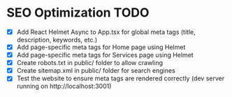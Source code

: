 # SEO Optimization TODO

- [x] Add React Helmet Async to App.tsx for global meta tags (title, description, keywords, etc.)
- [x] Add page-specific meta tags for Home page using Helmet
- [x] Add page-specific meta tags for Services page using Helmet
- [x] Create robots.txt in public/ folder to allow crawling
- [x] Create sitemap.xml in public/ folder for search engines
- [x] Test the website to ensure meta tags are rendered correctly (dev server running on http://localhost:3001)
